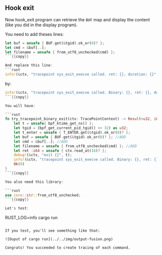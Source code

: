 ## Hook exit

Now hook_exit program can retrieve the `BUF` map and display the content (like you did in the display program).

You need to add theses lines:
```rust
let buf = unsafe { BUF.get(&tgid).ok_or(0)? };
let cmd = &buf[..];
let filename = unsafe { from_utf8_unchecked(cmd) };
```{{copy}}

And replace this line:
```rust
info!(&ctx, "tracepoint sys_exit_execve called. ret: {}, duration: {}", ret, t - t_enter);
```

by:
```rust
info!(&ctx, "tracepoint sys_exit_execve called. Binary: {}, ret: {}, duration: {}", filename, ret, t - t_enter); //CHANGE
```{{copy}}

You will have:

```rust
fn try_tracepoint_binary_exit(ctx: TracePointContext) -> Result<u32, i64> {
    let t = unsafe{ bpf_ktime_get_ns() };
    let tgid = (bpf_get_current_pid_tgid() >> 32) as u32;
    let t_enter = unsafe { T_ENTER.get(&tgid).ok_or(0)? };
    let buf = unsafe { BUF.get(&tgid).ok_or(0)? }; //ADD
    let cmd = &buf[..]; //ADD
    let filename = unsafe { from_utf8_unchecked(cmd) }; //ADD
    let ret :i64 = unsafe { ctx.read_at(16)? };
    debug!(&ctx, "exit {}", t);
    info!(&ctx, "tracepoint sys_exit_execve called. Binary: {}, ret: {}, duration: {}", filename, ret, t - t_enter); //CHANGE
    Ok(0)
}
```{{copy}}

You also need this library:

```rust
use core::str::from_utf8_unchecked;
```{{copy}}

Let's test:

```
RUST_LOG=info cargo run
```{{exec interrupt}}

If you test, you'll see something like that:

![Ouput of cargo run](../../img/output-fusion.png)

Congrats! You succeeded to create tracing of each command.
